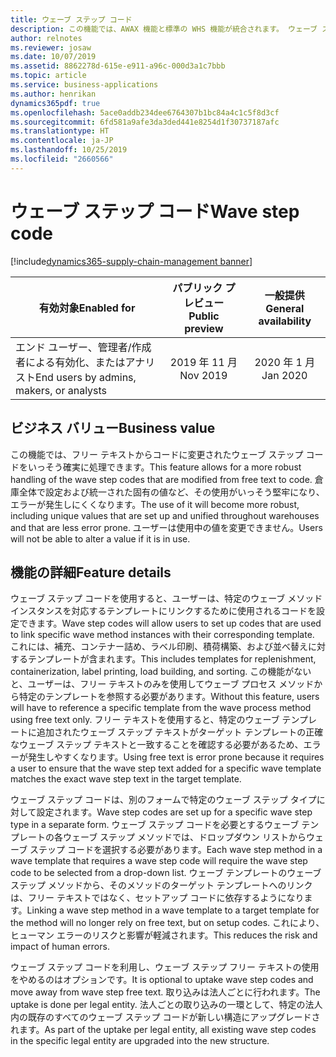 ```yaml
---
title: ウェーブ ステップ コード
description: この機能では、AWAX 機能と標準の WHS 機能が統合されます。 ウェーブ ステップ コードを使用すると、ユーザーは、特定のウェーブ メソッド インスタンスを対応するテンプレートにリンクするために使用されるコードを設定できます。
author: relnotes
ms.reviewer: josaw
ms.date: 10/07/2019
ms.assetid: 8862278d-615e-e911-a96c-000d3a1c7bbb
ms.topic: article
ms.service: business-applications
ms.author: henrikan
dynamics365pdf: true
ms.openlocfilehash: 5ace0addb234dee6764307b1bc84a4c1c5f8d3cf
ms.sourcegitcommit: 6fd581a9afe3da3ded441e8254d1f30737187afc
ms.translationtype: HT
ms.contentlocale: ja-JP
ms.lasthandoff: 10/25/2019
ms.locfileid: "2660566"
---
```

# <a name="wave-step-code"></a><span data-ttu-id="d0876-104">ウェーブ ステップ コード</span><span class="sxs-lookup"><span data-stu-id="d0876-104">Wave step code</span></span>
[!include[dynamics365-supply-chain-management banner](../includes/dynamics365-supply-chain-management.md)]

| <span data-ttu-id="d0876-105">有効対象</span><span class="sxs-lookup"><span data-stu-id="d0876-105">Enabled for</span></span>    |  <span data-ttu-id="d0876-106">パブリック プレビュー</span><span class="sxs-lookup"><span data-stu-id="d0876-106">Public preview</span></span> | <span data-ttu-id="d0876-107">一般提供</span><span class="sxs-lookup"><span data-stu-id="d0876-107">General availability</span></span> | 
| ---------- | :----------: |:----------: |
|<span data-ttu-id="d0876-108">エンド ユーザー、管理者/作成者による有効化、またはアナリスト</span><span class="sxs-lookup"><span data-stu-id="d0876-108">End users by admins, makers, or analysts</span></span>|<span data-ttu-id="d0876-109">2019 年 11 月</span><span class="sxs-lookup"><span data-stu-id="d0876-109">Nov 2019</span></span>| <span data-ttu-id="d0876-110">2020 年 1 月</span><span class="sxs-lookup"><span data-stu-id="d0876-110">Jan 2020</span></span>|


## <a name="business-value"></a><span data-ttu-id="d0876-111">ビジネス バリュー</span><span class="sxs-lookup"><span data-stu-id="d0876-111">Business value</span></span>
<!-- bv start -->
<span data-ttu-id="d0876-112">この機能では、フリー テキストからコードに変更されたウェーブ ステップ コードをいっそう確実に処理できます。</span><span class="sxs-lookup"><span data-stu-id="d0876-112">This feature allows for a more robust handling of the wave step codes that are modified from free text to code.</span></span> <span data-ttu-id="d0876-113">倉庫全体で設定および統一された固有の値など、その使用がいっそう堅牢になり、エラーが発生しにくくなります。</span><span class="sxs-lookup"><span data-stu-id="d0876-113">The use of it will become more robust, including unique values that are set up and unified throughout warehouses and that are less error prone.</span></span> <span data-ttu-id="d0876-114">ユーザーは使用中の値を変更できません。</span><span class="sxs-lookup"><span data-stu-id="d0876-114">Users will not be able to alter a value if it is in use.</span></span>
<!-- bv end -->



## <a name="feature-details"></a><span data-ttu-id="d0876-115">機能の詳細</span><span class="sxs-lookup"><span data-stu-id="d0876-115">Feature details</span></span>
<!--feature detail start -->
<span data-ttu-id="d0876-116">ウェーブ ステップ コードを使用すると、ユーザーは、特定のウェーブ メソッド インスタンスを対応するテンプレートにリンクするために使用されるコードを設定できます。</span><span class="sxs-lookup"><span data-stu-id="d0876-116">Wave step codes will allow users to set up codes that are used to link specific wave method instances with their corresponding template.</span></span> <span data-ttu-id="d0876-117">これには、補充、コンテナー詰め、ラベル印刷、積荷構築、および並べ替えに対するテンプレートが含まれます。</span><span class="sxs-lookup"><span data-stu-id="d0876-117">This includes templates for replenishment, containerization, label printing, load building, and sorting.</span></span> <span data-ttu-id="d0876-118">この機能がないと、ユーザーは、フリー テキストのみを使用してウェーブ プロセス メソッドから特定のテンプレートを参照する必要があります。</span><span class="sxs-lookup"><span data-stu-id="d0876-118">Without this feature, users will have to reference a specific template from the wave process method using free text only.</span></span> <span data-ttu-id="d0876-119">フリー テキストを使用すると、特定のウェーブ テンプレートに追加されたウェーブ ステップ テキストがターゲット テンプレートの正確なウェーブ ステップ テキストと一致することを確認する必要があるため、エラーが発生しやすくなります。</span><span class="sxs-lookup"><span data-stu-id="d0876-119">Using free text is error prone because it requires a user to ensure that the wave step text added for a specific wave template matches the exact wave step text in the target template.</span></span> 

<span data-ttu-id="d0876-120">ウェーブ ステップ コードは、別のフォームで特定のウェーブ ステップ タイプに対して設定されます。</span><span class="sxs-lookup"><span data-stu-id="d0876-120">Wave step codes are set up for a specific wave step type in a separate form.</span></span> <span data-ttu-id="d0876-121">ウェーブ ステップ コードを必要とするウェーブ テンプレートの各ウェーブ ステップ メソッドでは、ドロップダウン リストからウェーブ ステップ コードを選択する必要があります。</span><span class="sxs-lookup"><span data-stu-id="d0876-121">Each wave step method in a wave template that requires a wave step code will require the wave step code to be selected from a drop-down list.</span></span> <span data-ttu-id="d0876-122">ウェーブ テンプレートのウェーブ ステップ メソッドから、そのメソッドのターゲット テンプレートへのリンクは、フリー テキストではなく、セットアップ コードに依存するようになります。</span><span class="sxs-lookup"><span data-stu-id="d0876-122">Linking a wave step method in a wave template to a target template for the method will no longer rely on free text, but on setup codes.</span></span> <span data-ttu-id="d0876-123">これにより、ヒューマン エラーのリスクと影響が軽減されます。</span><span class="sxs-lookup"><span data-stu-id="d0876-123">This reduces the risk and impact of human errors.</span></span> 
 
<span data-ttu-id="d0876-124">ウェーブ ステップ コードを利用し、ウェーブ ステップ フリー テキストの使用をやめるのはオプションです。</span><span class="sxs-lookup"><span data-stu-id="d0876-124">It is optional to uptake wave step codes and move away from wave step free text.</span></span> <span data-ttu-id="d0876-125">取り込みは法人ごとに行われます。</span><span class="sxs-lookup"><span data-stu-id="d0876-125">The uptake is done per legal entity.</span></span> <span data-ttu-id="d0876-126">法人ごとの取り込みの一環として、特定の法人内の既存のすべてのウェーブ ステップ コードが新しい構造にアップグレードされます。</span><span class="sxs-lookup"><span data-stu-id="d0876-126">As part of the uptake per legal entity, all existing wave step codes in the specific legal entity are upgraded into the new structure.</span></span>
<!--feature detail end -->




